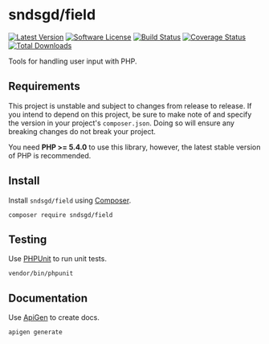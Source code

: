 # sndsgd/field

[![Latest Version](https://img.shields.io/github/release/sndsgd/sndsgd-field.svg?style=flat-square)](https://github.com/sndsgd/sndsgd-field/releases)
[![Software License](https://img.shields.io/badge/license-MIT-brightgreen.svg?style=flat-square)](https://github.com/sndsgd/sndsgd-field/LICENSE)
[![Build Status](https://img.shields.io/travis/sndsgd/sndsgd-field/master.svg?style=flat-square)](https://travis-ci.org/sndsgd/sndsgd-field)
[![Coverage Status](https://img.shields.io/coveralls/sndsgd/sndsgd-field.svg?style=flat-square)](https://coveralls.io/r/sndsgd/sndsgd-field?branch=master)
[![Total Downloads](https://img.shields.io/packagist/dt/sndsgd/field.svg?style=flat-square)](https://packagist.org/packages/sndsgd/field)

Tools for handling user input with PHP.


## Requirements

This project is unstable and subject to changes from release to release. If you intend to depend on this project, be sure to make note of and specify the version in your project's `composer.json`. Doing so will ensure any breaking changes do not break your project.

You need **PHP >= 5.4.0** to use this library, however, the latest stable version of PHP is recommended.


## Install

Install `sndsgd/field` using [Composer](https://getcomposer.org/).

```
composer require sndsgd/field
```


## Testing

Use [PHPUnit](https://phpunit.de/) to run unit tests.

```
vendor/bin/phpunit
```


## Documentation

Use [ApiGen](http://apigen.org/) to create docs.

```
apigen generate
```


